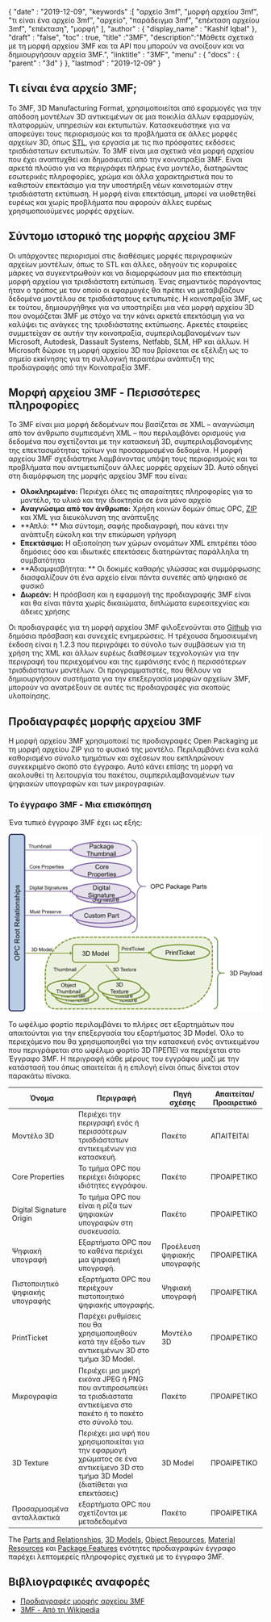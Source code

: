 {
  "date" : "2019-12-09",
  "keywords" :[ "αρχείο 3mf", "μορφή αρχείου 3mf", "τι είναι ένα αρχείο 3mf", "αρχείο", "παράδειγμα 3mf", "επέκταση αρχείου 3mf", "επέκταση", "μορφή" ],
  "author" : {
    "display_name" : "Kashif Iqbal"
},
  "draft" : "false",
  "toc" : true,
  "title" :"3MF",
  "description":"Μάθετε σχετικά με τη μορφή αρχείου 3MF και τα API που μπορούν να ανοίξουν και να δημιουργήσουν αρχεία 3MF.",
  "linktitle" : "3MF",
  "menu" : {
    "docs" : {
      "parent" : "3d"
}
},
  "lastmod" : "2019-12-09"
}

## Τι είναι ένα αρχείο 3MF;

Το 3MF, 3D Manufacturing Format, χρησιμοποιείται από εφαρμογές για την απόδοση μοντέλων 3D αντικειμένων σε μια ποικιλία άλλων εφαρμογών, πλατφορμών, υπηρεσιών και εκτυπωτών. Κατασκευάστηκε για να αποφεύγει τους περιορισμούς και τα προβλήματα σε άλλες μορφές αρχείων 3D, όπως [STL](/el/cad/stl/), για εργασία με τις πιο πρόσφατες εκδόσεις τρισδιάστατων εκτυπωτών. Το 3MF είναι μια σχετικά νέα μορφή αρχείου που έχει αναπτυχθεί και δημοσιευτεί από την κοινοπραξία 3MF. Είναι αρκετά πλούσιο για να περιγράφει πλήρως ένα μοντέλο, διατηρώντας εσωτερικές πληροφορίες, χρώμα και άλλα χαρακτηριστικά που το καθιστούν επεκτάσιμο για την υποστήριξη νέων καινοτομιών στην τρισδιάστατη εκτύπωση. Η μορφή είναι επεκτάσιμη, μπορεί να υιοθετηθεί ευρέως και χωρίς προβλήματα που αφορούν άλλες ευρέως χρησιμοποιούμενες μορφές αρχείων.

## Σύντομο ιστορικό της μορφής αρχείου 3MF

Οι υπάρχοντες περιορισμοί στις διαθέσιμες μορφές περιγραφικών αρχείων μοντέλων, όπως το STL και άλλες, οδηγούν τις κορυφαίες μάρκες να συγκεντρωθούν και να διαμορφώσουν μια πιο επεκτάσιμη μορφή αρχείου για τρισδιάστατη εκτύπωση. Ένας σημαντικός παράγοντας ήταν ο τρόπος με τον οποίο οι εφαρμογές θα πρέπει να μεταβιβάζουν δεδομένα μοντέλου σε τρισδιάστατους εκτυπωτές. Η κοινοπραξία 3MF, ως εκ τούτου, δημιουργήθηκε για να υποστηρίξει μια νέα μορφή αρχείου 3D που ονομάζεται 3MF με στόχο να την κάνει αρκετά επεκτάσιμη για να καλύψει τις ανάγκες της τρισδιάστατης εκτύπωσης. Αρκετές εταιρείες συμμετείχαν σε αυτήν την κοινοπραξία, συμπεριλαμβανομένων των Microsoft, Autodesk, Dassault Systems, Netfabb, SLM, HP και άλλων. Η Microsoft δώρισε τη μορφή αρχείου 3D που βρίσκεται σε εξέλιξη ως το σημείο εκκίνησης για τη συλλογική περαιτέρω ανάπτυξη της προδιαγραφής από την Κοινοπραξία 3MF.

## Μορφή αρχείου 3MF - Περισσότερες πληροφορίες

Το 3MF είναι μια μορφή δεδομένων που βασίζεται σε XML – αναγνώσιμη από τον άνθρωπο συμπιεσμένη XML – που περιλαμβάνει ορισμούς για δεδομένα που σχετίζονται με την κατασκευή 3D, συμπεριλαμβανομένης της επεκτασιμότητας τρίτων για προσαρμοσμένα δεδομένα. Η μορφή αρχείου 3MF σχεδιάστηκε λαμβάνοντας υπόψη τους περιορισμούς και τα προβλήματα που αντιμετωπίζουν άλλες μορφές αρχείων 3D. Αυτό οδηγεί στη διαμόρφωση της μορφής αρχείου 3MF που είναι:

* **Ολοκληρωμένο:** Περιέχει όλες τις απαραίτητες πληροφορίες για το μοντέλο, το υλικό και την ιδιοκτησία σε ένα μόνο αρχείο
* **Αναγνώσιμα από τον άνθρωπο:** Χρήση κοινών δομών όπως OPC, [ZIP](/el/compression/zip/) και XML για διευκόλυνση της ανάπτυξης
* **Απλό: ** Μια σύντομη, σαφής προδιαγραφή, που κάνει την ανάπτυξη εύκολη και την επικύρωση γρήγορη
* **Επεκτάσιμο:** Η αξιοποίηση των χώρων ονομάτων XML επιτρέπει τόσο δημόσιες όσο και ιδιωτικές επεκτάσεις διατηρώντας παράλληλα τη συμβατότητα
* **Αδιαμφισβήτητα: ** Οι δοκιμές καθαρής γλώσσας και συμμόρφωσης διασφαλίζουν ότι ένα αρχείο είναι πάντα συνεπές από ψηφιακό σε φυσικό
* **Δωρεάν:** Η πρόσβαση και η εφαρμογή της προδιαγραφής 3MF είναι και θα είναι πάντα χωρίς δικαιώματα, διπλώματα ευρεσιτεχνίας και άδειες χρήσης

Οι προδιαγραφές για τη μορφή αρχείου 3MF φιλοξενούνται στο [Github](https://github.com/3MFConsortium/spec_core/blob/master/3MF%20Core%20Specification.md) για δημόσια πρόσβαση και συνεχείς ενημερώσεις. Η τρέχουσα δημοσιευμένη έκδοση είναι η 1.2.3 που περιγράφει το σύνολο των συμβάσεων για τη χρήση της XML και άλλων ευρέως διαθέσιμων τεχνολογιών για την περιγραφή του περιεχομένου και της εμφάνισης ενός ή περισσότερων τρισδιάστατων μοντέλων. Οι προγραμματιστές, που θέλουν να δημιουργήσουν συστήματα για την επεξεργασία μορφών αρχείων 3MF, μπορούν να ανατρέξουν σε αυτές τις προδιαγραφές για σκοπούς υλοποίησης.

## Προδιαγραφές μορφής αρχείου 3MF

Η μορφή αρχείου 3MF χρησιμοποιεί τις προδιαγραφές Open Packaging με τη μορφή αρχείου ZIP για το φυσικό της μοντέλο. Περιλαμβάνει ένα καλά καθορισμένο σύνολο τμημάτων και σχέσεων που εκπληρώνουν συγκεκριμένο σκοπό στο έγγραφο. Αυτό κάνει επίσης τη μορφή να ακολουθεί τη λειτουργία του πακέτου, συμπεριλαμβανομένων των ψηφιακών υπογραφών και των μικρογραφιών.

### Το έγγραφο 3MF - Μια επισκόπηση

Ένα τυπικό έγγραφο 3MF έχει ως εξής:

![3MF Document Structure](https://raw.githubusercontent.com/3MFConsortium/spec_core/master/images/figure_2-1.png "3MF Document Structure")

Το ωφέλιμο φορτίο περιλαμβάνει το πλήρες σετ εξαρτημάτων που απαιτούνται για την επεξεργασία του εξαρτήματος 3D Model. Όλο το περιεχόμενο που θα χρησιμοποιηθεί για την κατασκευή ενός αντικειμένου που περιγράφεται στο ωφέλιμο φορτίο 3D ΠΡΕΠΕΙ να περιέχεται στο Έγγραφο 3MF. Η περιγραφή κάθε μέρους του εγγράφου μαζί με την κατάστασή του όπως απαιτείται ή η επιλογή είναι όπως δίνεται στον παρακάτω πίνακα.


|**Όνομα**|**Περιγραφή**|**Πηγή σχέσης**|**Απαιτείται/Προαιρετικό**
--- | --- | --- | ---
|Μοντέλο 3D|Περιέχει την περιγραφή ενός ή περισσότερων τρισδιάστατων αντικειμένων για κατασκευή.|Πακέτο|ΑΠΑΙΤΕΙΤΑΙ
|Core Properties|Το τμήμα OPC που περιέχει διάφορες ιδιότητες εγγράφου.|Πακέτο|ΠΡΟΑΙΡΕΤΙΚΟ
|Digital Signature Origin|Το τμήμα OPC που είναι η ρίζα των ψηφιακών υπογραφών στη συσκευασία.|Πακέτο|ΠΡΟΑΙΡΕΤΙΚΟ
|Ψηφιακή υπογραφή|Εξαρτήματα OPC που το καθένα περιέχει μια ψηφιακή υπογραφή.|Προέλευση ψηφιακής υπογραφής|ΠΡΟΑΙΡΕΤΙΚΑ
|Πιστοποιητικό ψηφιακής υπογραφής|εξαρτήματα OPC που περιέχουν πιστοποιητικό ψηφιακής υπογραφής.|Ψηφιακή υπογραφή|ΠΡΟΑΙΡΕΤΙΚΑ
|PrintTicket|Παρέχει ρυθμίσεις που θα χρησιμοποιηθούν κατά την έξοδο των αντικειμένων 3D στο τμήμα 3D Model.|Μοντέλο 3D|ΠΡΟΑΙΡΕΤΙΚΟ
|Μικρογραφία|Περιέχει μια μικρή εικόνα JPEG ή PNG που αντιπροσωπεύει τα τρισδιάστατα αντικείμενα στο πακέτο ή το πακέτο στο σύνολό του.|Πακέτο|ΠΡΟΑΙΡΕΤΙΚΟ
|3D Texture|Περιέχει μια υφή που χρησιμοποιείται για την εφαρμογή χρώματος σε ένα αντικείμενο 3D στο τμήμα 3D Model (διατίθεται για επεκτάσεις)|3D Model|ΠΡΟΑΙΡΕΤΙΚΟ
|Προσαρμοσμένα ανταλλακτικά|εξαρτήματα OPC που σχετίζονται με μεταδεδομένα|Πακέτο|ΠΡΟΑΙΡΕΤΙΚΑ

The [Parts and Relationships](https://github.com/3MFConsortium/spec_core/blob/master/3MF%20Core%20Specification.md#chapter-2-parts-and-relationships), [3D Models](https://github.com/3MFConsortium/spec_core/blob/master/3MF%20Core%20Specification.md#chapter-3-3d-models), [Object Resources](https://github.com/3MFConsortium/spec_core/blob/master/3MF%20Core%20Specification.md#chapter-4-object-resources), [Material Resources](https://github.com/3MFConsortium/spec_core/blob/master/3MF%20Core%20Specification.md#chapter-5-material-resources) και [Package Features](https://github.com/3MFConsortium/spec_core/blob/master/3MF%20Core%20Specification.md#chapter-6-3mf-document-package-features) ενότητες προδιαγραφών έγγραφο παρέχει λεπτομερείς πληροφορίες σχετικά με το έγγραφο 3MF.

## Βιβλιογραφικές αναφορές ##

* [Προδιαγραφές μορφής αρχείου 3MF](https://github.com/3MFConsortium/spec_core)
* [3MF - Από τη Wikipedia](https://en.wikipedia.org/wiki/3D_Manufacturing_Format)

